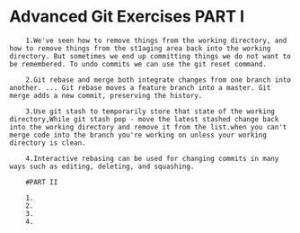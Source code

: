# Advanced Git Exercises PART I

        1.We've seen how to remove things from the working directory, and how to remove things from the st1aging area back into the working directory. But sometimes we end up committing things we do not want to be remembered. To undo commits we can use the git reset command.

        2.Git rebase and merge both integrate changes from one branch into another. ... Git rebase moves a feature branch into a master. Git merge adds a new commit, preserving the history.

        3.Use git stash to temporarily store that state of the working directory,While git stash pop - move the latest stashed change back into the working directory and remove it from the list.when you can't merge code into the branch you're working on unless your working directory is clean.

        4.Interactive rebasing can be used for changing commits in many ways such as editing, deleting, and squashing.

        #PART II

        1.
        2.
        3.
        4.
